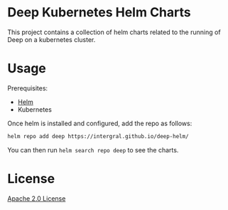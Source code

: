 # Deep Kubernetes Helm Charts

This project contains a collection of helm charts related to the running of Deep on a kubernetes cluster.

# Usage
Prerequisites:
 - [Helm](https://helm.sh/)
 - Kubernetes

Once helm is installed and configured, add the repo as follows:
```bash
helm repo add deep https://intergral.github.io/deep-helm/
```

You can then run `helm search repo deep` to see the charts.

# License

[Apache 2.0 License](./LICENSE)
